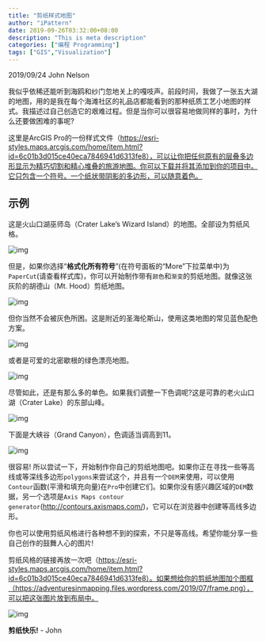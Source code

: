 ```yaml
---
title: "剪纸样式地图"
author: "iPattern"
date: 2019-09-26T03:32:00+08:00
description: "This is meta description"
categories: ["编程 Programming"]
tags: ["GIS","Visualization"]
---
```


2019/09/24
John Nelson

我似乎依稀还能听到海鸥和纱门忽地关上的嘎吱声。前段时间，我做了一张五大湖的地图，用的是我在每个海滩社区的礼品店都能看到的那种纸质工艺小地图的样式。我描述过自己创造它的艰难过程。但是当你可以很容易地做同样的事时，为什么还要做困难的事呢?

这里是ArcGIS Pro的一份样式文件（https://esri-styles.maps.arcgis.com/home/item.html?id=6c01b3d015ce40eca7846941d6313fe8），可以让你把任何原有的层叠多边形显示为精巧切割和精心堆叠的旅游地图。你可以下载并将其添加到你的项目中。它只包含一个符号。一个纸状带阴影的多边形，可以随意着色。

## 示例

这是火山口湖巫师岛（Crater Lake’s Wizard Island）的地图。全部设为剪纸风格。

![img](https://tva1.sinaimg.cn/large/006y8mN6gy1g7ccgznjgpj319g0pijvo.jpg)

但是，如果你选择“**格式化所有符号**”(在符号面板的“More”下拉菜单中)为`PaperCut`(请查看样式库)，你可以开始制作带有`颜色`和`渐变`的剪纸地图。就像这张灰阶的胡德山（Mt. Hood）剪纸地图。

![img](https://tva1.sinaimg.cn/large/006y8mN6gy1g7cchbdfduj319g0pitdb.jpg)

但你当然不会被灰色所困。这是附近的圣海伦斯山，使用这类地图的常见蓝色配色方案。

![img](https://tva1.sinaimg.cn/large/006y8mN6gy1g7cchhfss2j319g0pizpg.jpg)

或者是可爱的北密歇根的绿色漂亮地图。

![img](https://tva1.sinaimg.cn/large/006y8mN6gy1g7cchokjelj319g0pijxj.jpg)

尽管如此，还是有那么多的单色。如果我们调整一下色调呢?这是可靠的老火山口湖（Crater Lake）的东部山峰。

![img](https://tva1.sinaimg.cn/large/006y8mN6gy1g7cchwezf6j319g0piwix.jpg)

下面是大峡谷（Grand Canyon），色调适当调高到11。

![img](https://tva1.sinaimg.cn/large/006y8mN6gy1g7cci5accsj319g0piwm4.jpg)


很容易! 所以尝试一下，开始制作你自己的剪纸地图吧。如果你正在寻找一些等高线或等深线多边形`polygons`来尝试这个，并且有一个`DEM`来使用，可以使用`Contour`函数(平滑和填充向量)在`Pro`中创建它们。如果你没有感兴趣区域的`DEM`数据，另一个选项是`Axis Maps contour generator`(http://contours.axismaps.com/)，它可以在浏览器中创建等高线多边形。

你也可以使用剪纸风格进行各种想不到的探索，不只是等高线。希望你能分享一些自己创作的鼓舞人心的图片!

剪纸风格的链接再放一次吧（https://esri-styles.maps.arcgis.com/home/item.html?id=6c01b3d015ce40eca7846941d6313fe8）。如果想给你的剪纸地图加个图框（https://adventuresinmapping.files.wordpress.com/2019/07/frame.png），可以把这张图片放到布局中。

![img](https://tva1.sinaimg.cn/large/006y8mN6gy1g7ccmillw1j31bb0u0x6t.jpg)

**剪纸快乐!**  - John